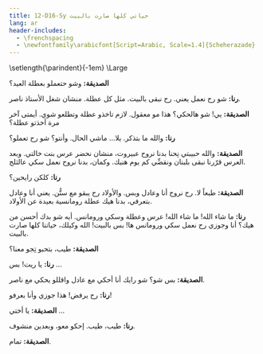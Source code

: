 ```yaml
---
title: 12-D16-Sy حياتي كلها صارت بالبيت
lang: ar
header-includes:
  - \frenchspacing
  - \newfontfamily\arabicfont[Script=Arabic, Scale=1.4]{Scheherazade}
---
```


\setlength{\parindent}{-1em}
\Large

**الصديقة:** وشو حتعملو بعطلة العيد؟

**رنا:** شو رح نعمل يعني. رح نبقى بالبيت. مثل كل عطلة. منشان شغل الأستاذ ناصر.

**الصديقة:** يي! شو هالحكي؟ هذا مو معقول. لازم تاخذو عطلة وتطلعو شوي. أيمتى آخر مرة أخذتو عطلة؟

**رنا:** والله ما بتذكر. يلا... ماشي الحال. وأنتو؟ شو رح تعملو؟

**الصديقة:** والله حبيبتي نِحنا بدنا نروح عبيروت، منشان نحضر عرس بنت خالتي. وبعد العرس قرّرنا نبقى بلبنان ونقضِّي كم يوم هنيك. وكمان، بدنا نروح نعمل سكي عالثلج.

**رنا:** كلكن رايحين؟

**الصديقة:** طبعاً لا. رح نروح أنا وعادل وبس. والأولاد رح يبقو مع ستُّن. يعني أنا وعادل بتعرفي، بدنا هيك عطلة رومانسية بعيدة عن الأولاد.

**رنا:** ما شاء الله! ما شاء الله! عرس وعطلة وسكي ورومانس. أيه شو بدك أحسن من هيك؟ أنا وجوزي رح نعمل سكي ورومانس ها! بس بالبيت! الله وكيلك، حياتنا كلها صارت بالبيت.

**الصديقة:** طيب، بتحبو تِجو معنا؟

**رنا:** يا ريت! بس ...

**الصديقة:** بس شو؟ شو رايك أنا أحكي مع عادل واقللو يحكي مع ناصر.

**رنا:** رح يرفض! هذا جوزي وأنا بعرفو!

**الصديقة:** يا أختي ...

**رنا:** طيب، طيب. إحكو معو، وبعدين منشوف.

**الصديقة:** تمام.
